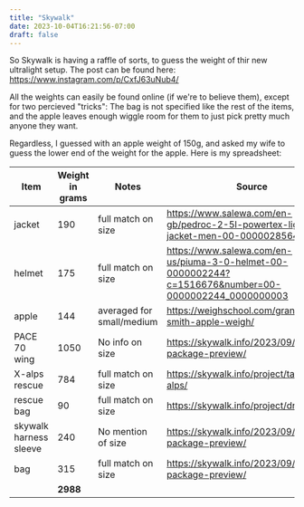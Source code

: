 ```yaml
---
title: "Skywalk"
date: 2023-10-04T16:21:56-07:00
draft: false
---
```


So Skywalk is having a raffle of sorts, to guess the weight of thir new ultralight setup. 
The post can be found here: https://www.instagram.com/p/CxfJ63uNub4/

All the weights can easily be found online (if we're to believe them), except for two percieved "tricks": The bag is not specified like the rest of the items, and the apple leaves enough wiggle room for them to just pick pretty much anyone they want.

Regardless, I guessed with an apple weight of 150g, and asked my wife to guess the lower end of the weight for the apple. Here is my spreadsheet:

| Item                 | Weight in grams | Notes               | Source                                                                                   |
|----------------------|-----------------|---------------------|------------------------------------------------------------------------------------------|
| jacket               | 190             | full match on size  | https://www.salewa.com/en-gb/pedroc-2-5l-powertex-light-jacket-men-00-0000028564|
| helmet               | 175             | full match on size  | https://www.salewa.com/en-us/piuma-3-0-helmet-00-0000002244?c=1516676&number=00-0000002244_0000000003|
| apple                | 144             | averaged for small/medium | https://weighschool.com/granny-smith-apple-weigh/|
| PACE 70 wing         | 1050            | No info on size    | https://skywalk.info/2023/09/21/pace-package-preview/|
| X-alps rescue        | 784             | full match on size  | https://skywalk.info/project/tapa-x-alps/|
| rescue bag           | 90              | full match on size  | https://skywalk.info/project/drop/|
| skywalk harness sleeve | 240           | No mention of size  | https://skywalk.info/2023/09/21/pace-package-preview/|
| bag                  | 315             | full match on size  | https://skywalk.info/2023/09/21/pace-package-preview/|
|                      | **2988**            |                     |                                                                                          |
